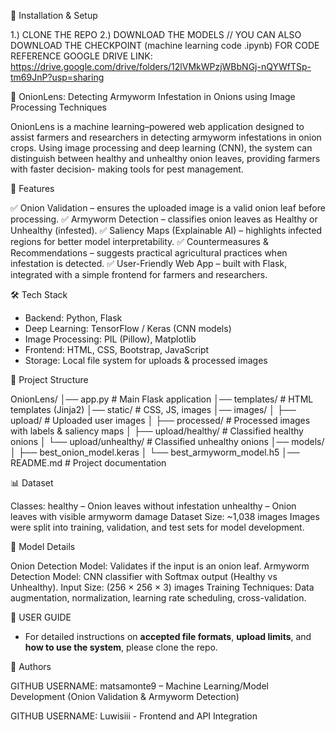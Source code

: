 🚀 Installation & Setup

  1.) CLONE THE REPO
  2.) DOWNLOAD THE MODELS
      // YOU CAN ALSO DOWNLOAD THE CHECKPOINT (machine learning code .ipynb) FOR CODE REFERENCE
      GOOGLE DRIVE LINK: https://drive.google.com/drive/folders/12lVMkWPzjWBbNGj-nQYWfTSp-tm69JnP?usp=sharing

🧅 OnionLens: Detecting Armyworm Infestation in Onions using Image Processing Techniques

  OnionLens is a machine learning–powered web application designed to assist farmers and researchers in 
  detecting armyworm infestations in onion crops. Using image processing and deep learning (CNN), the 
  system can distinguish between healthy and unhealthy onion leaves, providing farmers with faster decision-
  making tools for pest management.

📌 Features

  ✅ Onion Validation – ensures the uploaded image is a valid onion leaf before processing.
  ✅ Armyworm Detection – classifies onion leaves as Healthy or Unhealthy (infested).
  ✅ Saliency Maps (Explainable AI) – highlights infected regions for better model interpretability.
  ✅ Countermeasures & Recommendations – suggests practical agricultural practices when infestation is detected.
  ✅ User-Friendly Web App – built with Flask, integrated with a simple frontend for farmers and researchers.

🛠️ Tech Stack

  * Backend: Python, Flask
  * Deep Learning: TensorFlow / Keras (CNN models)
  * Image Processing: PIL (Pillow), Matplotlib
  * Frontend: HTML, CSS, Bootstrap, JavaScript
  * Storage: Local file system for uploads & processed images

📂 Project Structure

  OnionLens/
  │── app.py                  # Main Flask application
  │── templates/              # HTML templates (Jinja2)
  │── static/                 # CSS, JS, images
  │── images/
  │   ├── upload/             # Uploaded user images
  │   ├── processed/          # Processed images with labels & saliency maps
  │   ├── upload/healthy/     # Classified healthy onions
  │   └── upload/unhealthy/   # Classified unhealthy onions
  │── models/
  │   ├── best_onion_model.keras
  │   └── best_armyworm_model.h5
  │── README.md               # Project documentation

📊 Dataset

  Classes:
    healthy – Onion leaves without infestation
    unhealthy – Onion leaves with visible armyworm damage
    Dataset Size: ~1,038 images
    Images were split into training, validation, and test sets for model development.

🤖 Model Details

  Onion Detection Model: Validates if the input is an onion leaf.
  Armyworm Detection Model: CNN classifier with Softmax output (Healthy vs Unhealthy).
  Input Size: (256 × 256 × 3) images
  Training Techniques: Data augmentation, normalization, learning rate scheduling, cross-validation.

📄 USER GUIDE

  - For detailed instructions on **accepted file formats**, **upload limits**, and **how to use the system**, please clone the repo.

👥 Authors 

  GITHUB USERNAME: matsamonte9 – Machine Learning/Model Development (Onion Validation & Armyworm Detection)

  GITHUB USERNAME: Luwisiii - Frontend and API Integration
  

